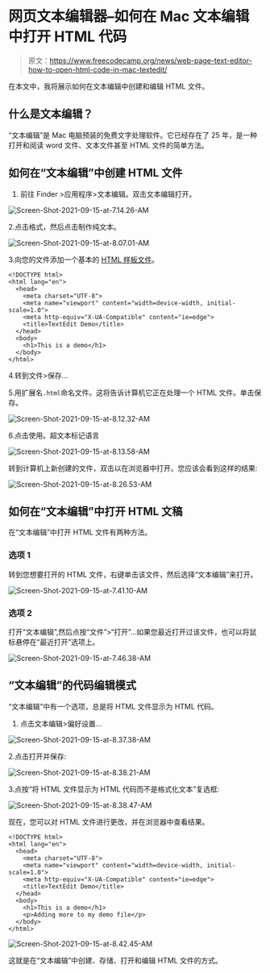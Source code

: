 # 网页文本编辑器–如何在 Mac 文本编辑中打开 HTML 代码

> 原文：<https://www.freecodecamp.org/news/web-page-text-editor-how-to-open-html-code-in-mac-textedit/>

在本文中，我将展示如何在文本编辑中创建和编辑 HTML 文件。

## 什么是文本编辑？

“文本编辑”是 Mac 电脑预装的免费文字处理软件。它已经存在了 25 年，是一种打开和阅读 word 文件、文本文件甚至 HTML 文件的简单方法。

## 如何在“文本编辑”中创建 HTML 文件

1.  前往 Finder >应用程序>文本编辑。双击文本编辑打开。

![Screen-Shot-2021-09-15-at-7.14.26-AM](img/11211cb5e6ffc4591ee00839ed9b25ca.png)

2.点击格式，然后点击制作纯文本。

![Screen-Shot-2021-09-15-at-8.07.01-AM](img/68fc7a86466e4913433cdac8cf9af6b1.png)

3.向您的文件添加一个基本的 [HTML 样板文件](https://www.freecodecamp.org/news/basic-html5-template-boilerplate-code-example/)。

```
<!DOCTYPE html>
<html lang="en">
  <head>
    <meta charset="UTF-8">
    <meta name="viewport" content="width=device-width, initial-scale=1.0">
    <meta http-equiv="X-UA-Compatible" content="ie=edge">
    <title>TextEdit Demo</title>
  </head>
  <body>
    <h1>This is a demo</h1>
  </body>
</html>
```

4.转到文件>保存...

5.用扩展名`.html`命名文件。这将告诉计算机它正在处理一个 HTML 文件。单击保存。

![Screen-Shot-2021-09-15-at-8.12.32-AM](img/bd0f97a6dd30e8151b3241e56845cd7e.png)

6.点击使用。超文本标记语言

![Screen-Shot-2021-09-15-at-8.13.58-AM](img/f7b6b389eb77163bd584d196081e0950.png)

转到计算机上新创建的文件，双击以在浏览器中打开。您应该会看到这样的结果:

![Screen-Shot-2021-09-15-at-8.26.53-AM](img/f74c7d4cab87088deea37d80181d5856.png)

## 如何在“文本编辑”中打开 HTML 文稿

在“文本编辑”中打开 HTML 文件有两种方法。

### 选项 1

转到您想要打开的 HTML 文件，右键单击该文件，然后选择“文本编辑”来打开。

![Screen-Shot-2021-09-15-at-7.41.10-AM](img/fa0c54f11df44a891145f3749a7959ed.png)

### 选项 2

打开“文本编辑”,然后点按“文件”>“打开”...如果您最近打开过该文件，也可以将鼠标悬停在“最近打开”选项上。

![Screen-Shot-2021-09-15-at-7.46.38-AM](img/028aa0135e6523ea79314bed3281b90c.png)

## “文本编辑”的代码编辑模式

“文本编辑”中有一个选项，总是将 HTML 文件显示为 HTML 代码。

1.  点击文本编辑>偏好设置...

![Screen-Shot-2021-09-15-at-8.37.38-AM](img/ffe4704477bfd5e0b2ba0e337c69c130.png)

2.点击打开并保存:

![Screen-Shot-2021-09-15-at-8.38.21-AM](img/2b76b90f0f69b837834567c411cd6e25.png)

3.点按“将 HTML 文件显示为 HTML 代码而不是格式化文本”复选框:

![Screen-Shot-2021-09-15-at-8.38.47-AM](img/6bb9c9c07771d44d41fb4d510e06191a.png)

现在，您可以对 HTML 文件进行更改，并在浏览器中查看结果。

```
<!DOCTYPE html>
<html lang="en">
  <head>
    <meta charset="UTF-8">
    <meta name="viewport" content="width=device-width, initial-scale=1.0">
    <meta http-equiv="X-UA-Compatible" content="ie=edge">
    <title>TextEdit Demo</title>
  </head>
  <body>
    <h1>This is a demo</h1>
    <p>Adding more to my demo file</p>
  </body>
</html>
```

![Screen-Shot-2021-09-15-at-8.42.45-AM](img/747db4deaca2c31f5bea3bebf90307ba.png)

这就是在“文本编辑”中创建、存储、打开和编辑 HTML 文件的方式。